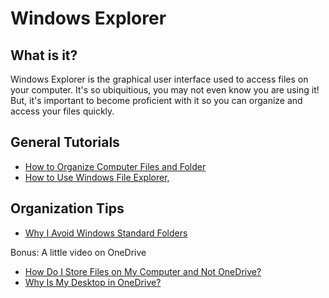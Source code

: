 # Windows Explorer

## What is it?

Windows Explorer is the graphical user interface used to access files on your computer. It's so ubiquitious, you may not even know you are using it! But, it's important to become proficient with it so you can organize and access your files quickly.

## General Tutorials

* [How to Organize Computer Files and Folder](https://www.youtube.com/watch?v=HDmwiJxzIrw)
* [How to Use Windows File Explorer,](https://youtu.be/sf4l4YGXGt0?feature=shared&t=413)

## Organization Tips

* [Why I Avoid Windows Standard Folders](https://www.youtube.com/watch?v=3yXgyrsqraE)

Bonus: A little video on OneDrive

* [How Do I Store Files on My Computer and Not OneDrive?](https://www.youtube.com/watch?v=q_JmtT_4l3c)
* [Why Is My Desktop in OneDrive?](https://www.youtube.com/watch?v=E5WPe6yUgNE)
